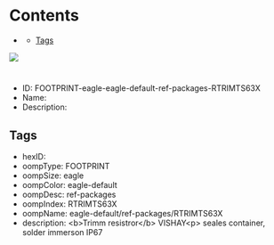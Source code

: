 



Contents
========

* [](#)
	* [Tags](#tags)
  
![][im]
# 

- ID: FOOTPRINT-eagle-eagle-default-ref-packages-RTRIMTS63X
- Name: 
- Description: 

## Tags

- hexID: 
- oompType: FOOTPRINT
- oompSize: eagle
- oompColor: eagle-default
- oompDesc: ref-packages
- oompIndex: RTRIMTS63X
- oompName: eagle-default/ref-packages/RTRIMTS63X
- description: &lt;b&gt;Trimm resistror&lt;/b&gt; VISHAY&lt;p&gt;&#xD;
seales container, solder immerson IP67



[im]: image.png
